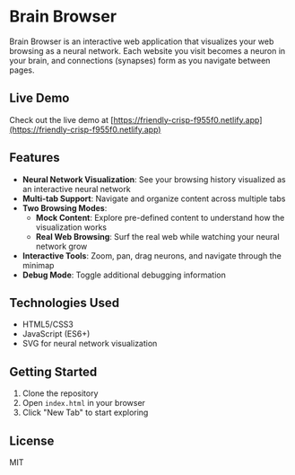 # Brain Browser

Brain Browser is an interactive web application that visualizes your web browsing as a neural network. Each website you visit becomes a neuron in your brain, and connections (synapses) form as you navigate between pages.

## Live Demo

Check out the live demo at [https://friendly-crisp-f955f0.netlify.app](https://friendly-crisp-f955f0.netlify.app)

## Features

- **Neural Network Visualization**: See your browsing history visualized as an interactive neural network
- **Multi-tab Support**: Navigate and organize content across multiple tabs
- **Two Browsing Modes**:
  - **Mock Content**: Explore pre-defined content to understand how the visualization works
  - **Real Web Browsing**: Surf the real web while watching your neural network grow
- **Interactive Tools**: Zoom, pan, drag neurons, and navigate through the minimap
- **Debug Mode**: Toggle additional debugging information

## Technologies Used

- HTML5/CSS3
- JavaScript (ES6+)
- SVG for neural network visualization

## Getting Started

1. Clone the repository
2. Open `index.html` in your browser
3. Click "New Tab" to start exploring

## License

MIT 